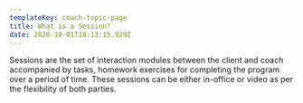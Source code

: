 ```yaml
---
templateKey: coach-topic-page
title: What is a Session?
date: 2020-10-01T18:13:15.929Z
---
```

Sessions are the set of interaction modules between the client and coach accompanied by tasks, homework exercises for completing the program over a period of time. These sessions can be either in-office or video as per the flexibility of both parties.
